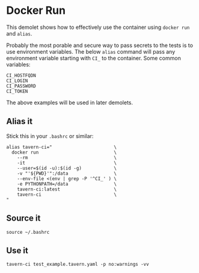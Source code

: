 # Docker Run

This demolet shows how to effectively use the container using `docker run` and `alias`.

Probably the most porable and secure way to pass secrets to the tests is to use environment variables.  The below `alias` command will pass any environment variable starting with `CI_` to the container.  Some common variables:

```
CI_HOSTFQDN
CI_LOGIN
CI_PASSWORD
CI_TOKEN
```

The above examples will be used in later demolets.

## Alias it

Stick this in your `.bashrc` or similar:

```
alias tavern-ci="                       \
  docker run                            \
    --rm                                \
    -it                                 \
    --user=$(id -u):$(id -g)            \
    -v "'${PWD}'":/data                 \
    --env-file <(env | grep -P '^CI_' ) \
    -e PYTHONPATH=/data                 \
    tavern-ci:latest                    \
    tavern-ci                           \
"
```

## Source it

`source ~/.bashrc`

## Use it

`tavern-ci test_example.tavern.yaml -p no:warnings -vv`
